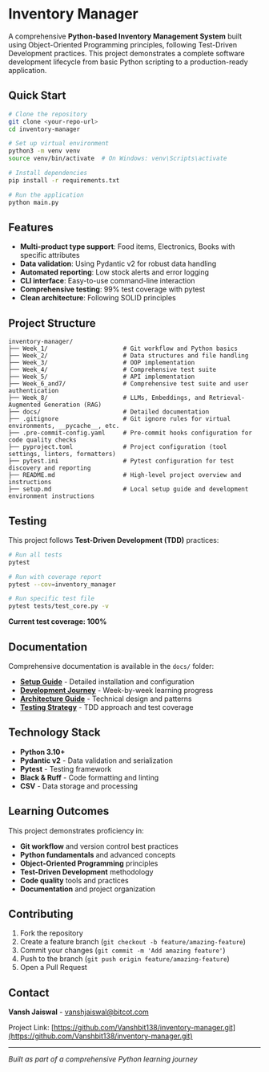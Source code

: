 # Inventory Manager

A comprehensive **Python-based Inventory Management System** built using Object-Oriented Programming principles, following Test-Driven Development practices. This project demonstrates a complete software development lifecycle from basic Python scripting to a production-ready application.

##  Quick Start

```bash
# Clone the repository
git clone <your-repo-url>
cd inventory-manager

# Set up virtual environment
python3 -m venv venv
source venv/bin/activate  # On Windows: venv\Scripts\activate

# Install dependencies
pip install -r requirements.txt

# Run the application
python main.py
```

##  Features

- **Multi-product type support**: Food items, Electronics, Books with specific attributes
- **Data validation**: Using Pydantic v2 for robust data handling
- **Automated reporting**: Low stock alerts and error logging
- **CLI interface**: Easy-to-use command-line interaction
- **Comprehensive testing**: 99% test coverage with pytest
- **Clean architecture**: Following SOLID principles


##  Project Structure

```
inventory-manager/
├── Week_1/                     # Git workflow and Python basics
├── Week_2/                     # Data structures and file handling
├── Week_3/                     # OOP implementation
├── Week_4/                     # Comprehensive test suite
├── Week_5/                     # API implementation
├── Week_6_and7/                # Comprehensive test suite and user authentication
├── Week_8/                     # LLMs, Embeddings, and Retrieval-Augmented Generation (RAG)
├── docs/                       # Detailed documentation
├── .gitignore                  # Git ignore rules for virtual environments, __pycache__, etc.
├── .pre-commit-config.yaml     # Pre-commit hooks configuration for code quality checks
├── pyproject.toml              # Project configuration (tool settings, linters, formatters)
├── pytest.ini                  # Pytest configuration for test discovery and reporting
├── README.md                   # High-level project overview and instructions
├── setup.md                    # Local setup guide and development environment instructions
```

##  Testing

This project follows **Test-Driven Development (TDD)** practices:

```bash
# Run all tests
pytest

# Run with coverage report
pytest --cov=inventory_manager

# Run specific test file
pytest tests/test_core.py -v
```

**Current test coverage: 100%**

##  Documentation

Comprehensive documentation is available in the `docs/` folder:

- **[Setup Guide](docs/SETUP.md)** - Detailed installation and configuration
- **[Development Journey](docs/DEVELOPMENT.md)** - Week-by-week learning progress
- **[Architecture Guide](docs/ARCHITECTURE.md)** - Technical design and patterns
- **[Testing Strategy](docs/TESTING.md)** - TDD approach and test coverage

##  Technology Stack

- **Python 3.10+**
- **Pydantic v2** - Data validation and serialization
- **Pytest** - Testing framework
- **Black & Ruff** - Code formatting and linting
- **CSV** - Data storage and processing

##  Learning Outcomes

This project demonstrates proficiency in:

- **Git workflow** and version control best practices
- **Python fundamentals** and advanced concepts
- **Object-Oriented Programming** principles
- **Test-Driven Development** methodology
- **Code quality** tools and practices
- **Documentation** and project organization

##  Contributing

1. Fork the repository
2. Create a feature branch (`git checkout -b feature/amazing-feature`)
3. Commit your changes (`git commit -m 'Add amazing feature'`)
4. Push to the branch (`git push origin feature/amazing-feature`)
5. Open a Pull Request


##  Contact

**Vansh Jaiswal** - vanshjaiswal@bitcot.com

Project Link: [https://github.com/Vanshbit138/inventory-manager.git](https://github.com/Vanshbit138/inventory-manager.git)

---

*Built as part of a comprehensive Python learning journey*